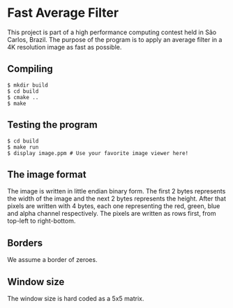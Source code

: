 # Fast Average Filter

This project is part of a high performance computing contest held in São
Carlos, Brazil. The purpose of the program is to apply an average filter in a
4K resolution image as fast as possible.

## Compiling

    $ mkdir build
    $ cd build
    $ cmake ..
    $ make

## Testing the program

    $ cd build
    $ make run
    $ display image.ppm # Use your favorite image viewer here!

## The image format

The image is written in little endian binary form. The first 2 bytes
represents the width of the image and the next 2 bytes represents the height.
After that pixels are written with 4 bytes, each one representing the red,
green, blue and alpha channel respectively. The pixels are written as rows
first, from top-left to right-bottom.

## Borders

We assume a border of zeroes.

## Window size

The window size is hard coded as a 5x5 matrix.
